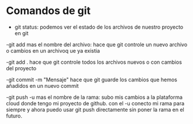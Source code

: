 # Comandos de git

- git status: podemos ver el estado de los archivos de nuestro proyecto en git

-git add mas el nombre del archivo: hace que git controle un nuevo archivo o cambios en un archivoq ue ya existia

-git add . hace que git controle todos los archivos nuevos o con cambios del proyecto

-git commit -m "Mensaje" hace que git guarde los cambios que hemos añadidos en un nuevo commit

-git push -u mas el nombre de la rama: subo mis cambios a la plataforma cloud donde tengo mi proyecto de github. con el -u conecto mi rama para siempre y ahora puedo usar git push directamente sin poner la rama en el futuro.
